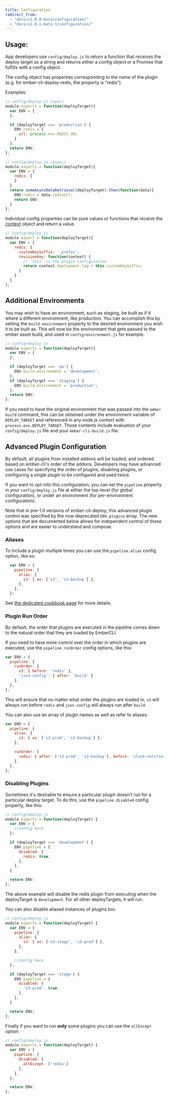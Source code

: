 ```yaml
---
title: Configuration
redirect_from:
  - "docs/v1.0.0-beta/configuration/"
  - "docs/v1.0.x-beta.1/configuration/"
---
```


## Usage:

App developers use `config/deploy.js` to return a function that receives the deploy target as a string and returns either a config object or a Promise that fulfills with a config object.

The config object has properties corresponding to the name of the plugin (e.g. for ember-cli-deploy-redis, the property is “redis”).

Examples:

```javascript
// config/deploy.js (sync)
module.exports = function(deployTarget){
  var ENV = {
  };

  if (deployTarget === 'production') {
    ENV.redis = {
      url: process.env.REDIS_URL
    }
  };
  return ENV;
};
```

```javascript
// config/deploy.js (async)
module.exports = function(deployTarget){
  var ENV = {
    redis: {
    }
  }
  return someAsyncDataRetrieval(deployTarget).then(function(data){
    ENV.redis = data.redisUrl;
    return ENV;
  }
};
```

Individual config properties can be pure values or functions that receive the [context](../the-deployment-context) object and return a value.

```javascript
// config/deploy.js
module.export = function(deployTarget){
  var ENV = {
    redis: {
      customKeySuffix: '_prefix',
      revisionKey: function(context) {
        // `this` is the plugin configuration
        return context.deployment.tag + this.customKeySuffix;
      }
    }
  }
};
```

## Additional Environments

You may wish to have an environment, such as staging, be built as if it where a different environment, like production. You can accomplish this by setting the `build.environment` property to the desired environment you wish it to be built as. This will now be the environment that gets passed to the ember asset build, and used in `config/environment.js` for example.

```javascript
// config/deploy.js
module.exports = function(deployTarget){
  var ENV = {
  };

  if (deployTarget === 'qa') {
    ENV.build.environment = 'development';
  };
  if (deployTarget === 'staging') {
    ENV.build.environment = 'production';
  };
  return ENV;
};
```

If you need to have the original environment that was passed into the `ember build` command, this can be obtained under the environment variable of `DEPLOY_TARGET` and referenced in any node.js context with `process.env.DEPLOY_TARGET`. Those contexts include evaluation of your `config/deploy.js` file and your `ember-cli-build.js` file.

## Advanced Plugin Configuration

By default, all plugins from installed addons will be loaded, and
ordered based on ember-cli's order of the addons. Developers may have advanced use cases
for specifying the order of plugins, disabling plugins, or configuring a single plugin to
be configured and used twice.

If you want to opt-into this configuration, you can set the `pipeline` property in your `config/deploy.js` file at either the top-level (for global configuration), or under an environment (for per-environment configuration).

Note that in pre-1.0 versions of ember-cli-deploy, this advanced plugin control was specified by the now deprecated `ENV.plugins` array. The new options that are documented below allows for independent control of these options and are easier to understand and compose.

### Aliases

To include a plugin multiple times you can use the `pipeline.alias` config option, like so:

```javascript
  var ENV = {
    pipeline: {
      alias: {
        s3: { as: ['s3', 's3-backup'] },
      },
    },
  };
```

See [the dedicated cookbook page](../including-a-plugin-twice) for more details.

### Plugin Run Order

By default, the order that plugins are executed in the pipeline comes down to the natural order that they are loaded by EmberCLI.

If you need to have more control over the order in which plugins are executed, use the `pipeline.runOrder` config options, like this:

```javascript
var ENV = {
  pipeline: {
    runOrder: {
      s3: { before: 'redis' },
      'json-config': { after: 'build' }
    },
  },
};
```

This will ensure that no matter what order the plugins are loaded in, `s3` will always run before `redis` and `json-config` will always run after `build`.

You can also use an array of plugin names as well as refer to aliases:

```javascript
var ENV = {
  pipeline: {
    alias: {
      s3: { as: ['s3-prod', 's3-backup'] },
    },

    runOrder: {
      redis: { after: ['s3-prod', 's3-backup'], before: 'slack-notifier' },
    },
  },
};
```

### Disabling Plugins

Sometimes it's desirable to ensure a particular plugin doesn't run for a particular deploy target. To do this, use the `pipeline.disabled` config property, like this:

```javascript
// config/deploy.js
module.exports = function(deployTarget) {
  var ENV = {
    //config here
  };

  if (deployTarget === 'development') {
    ENV.pipeline = {
      disabled: {
        redis: true,
      },
    },
  }

  return ENV;
};
```

The above example will disable the redis plugin from executing when the deployTarget is `development`. For all other deployTargets, it will run.

You can also disable aliased instances of plugins too:

```javascript
// config/deploy.js
module.exports = function(deployTarget) {
  var ENV = {
    pipeline: {
      alias: {
        s3: { as: ['s3-stage', 's3-prod'] },
      },
    },

    //config here
  };

  if (deployTarget === 'stage') {
    ENV.pipeline = {
      disabled: {
        's3-prod': true,
      },
    },
  }

  return ENV;
};
```

Finally if you want to run **only** some plugins you can use the `allExcept` option:


```javascript
// config/deploy.js
module.exports = function(deployTarget) {
  var ENV = {
    pipeline: {
      disabled: {
        allExcept: ['redis']
      },
    },
  };

  return ENV;
};
```
